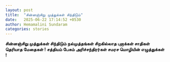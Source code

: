 ```yaml
---
layout: post
title:  "சின்னஞ்சிறு முத்துக்கள் சிந்திடும்"
date:   2025-06-22 17:14:52 +0530
author: Hemamalini Sundaram
categories: stories
---
```


**சின்னஞ்சிறு முத்துக்கள் சிந்திடும் நல்முத்தங்கள் சிறகில்லாத புறாக்கள் சாதிகள் தெரியாத
மேதைகள் ! சத்தியம் பேசும் அரிச்சந்திரர்கள் சமரச மொழியின் எழுத்துக்கள் !**
